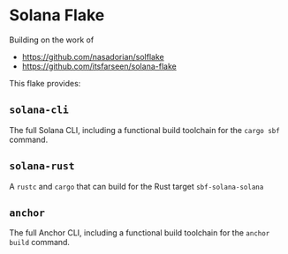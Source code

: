 # Solana Flake

Building on the work of

- https://github.com/nasadorian/solflake
- https://github.com/itsfarseen/solana-flake

This flake provides:

## `solana-cli`

The full Solana CLI, including a functional build toolchain for the `cargo sbf` command.

## `solana-rust`

A `rustc` and `cargo` that can build for the Rust target `sbf-solana-solana`

## `anchor`

The full Anchor CLI, including a functional build toolchain for the `anchor build` command.
